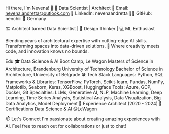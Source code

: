 Hi there, I'm Nevena! 👋
🚀 Data Scientist | Architect
📧 Email: nevena.andretta@outlook.com
🔗 LinkedIn: nevenaandretta
👨‍💻 GitHub: nenchiii
📍 Germany

🏗️ Architect turned Data Scientist | 🧠 Design Thinker | 💻 ML Enthusiast

Blending years of architectural expertise with cutting-edge AI skills. 
Transforming spaces into data-driven solutions. 
🚀 Where creativity meets code, and innovation knows no bounds.

Edu 🎓
Data Science & AI Boot Camp, Le Wagon
Masters of Science in Architecture, Brandenburg University of Technology
Bachelor of Science in Architecture, University of Belgrade
🛠️ Tech Stack
Languages: Python, SQL
Frameworks & Libraries: TensorFlow, PyTorch, Scikit-learn, Pandas, NumPy, Matplotlib, Seaborn, Keras, XGBoost, Huggingface
Tools: Azure, GCP, Docker, Git
Specialties: LLMs, Generative AI, NLP, Machine Learning, Deep Learning, Time Series Analysis, Statistical Analysis, Data Visualization, Big Data Analytics, Model Deployment
🌟 Experience
Architect (2020 - 2024)
📜 Certifications
Data Science & AI @LeWagon

📫 Let's Connect
I'm passionate about creating amazing experiences with AI. Feel free to reach out for collaborations or just to chat!
